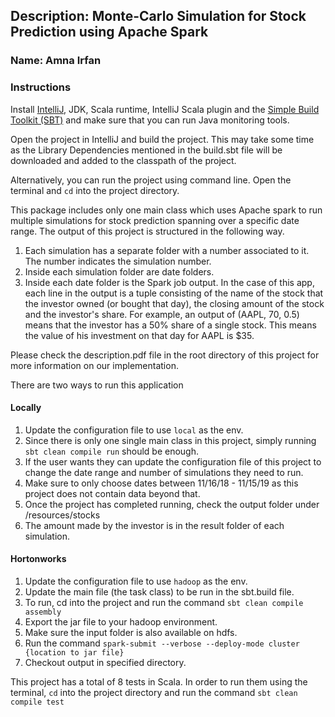 ## Description: Monte-Carlo Simulation for Stock Prediction using Apache Spark
### Name: Amna Irfan

### Instructions

Install [IntelliJ](https://www.jetbrains.com/student/), JDK, Scala runtime, IntelliJ Scala plugin and the [Simple Build Toolkit (SBT)](https://www.scala-sbt.org/1.x/docs/index.html) and make sure that you can run Java monitoring tools.

Open the project in IntelliJ and build the project. This may take some time as the Library Dependencies mentioned in the build.sbt file will be downloaded and added to the classpath of the project.

Alternatively, you can run the project using command line. Open the terminal and `cd` into the project directory. 

This package includes only one main class which uses Apache spark to run multiple simulations for stock prediction spanning over a specific date range.
The output of this project is structured in the following way.

1. Each simulation has a separate folder with a number associated to it. The number indicates the simulation number.
2. Inside each simulation folder are date folders.
3. Inside each date folder is the Spark job output. In the case of this app, each line in the output is a tuple consisting of the name of the stock 
that the investor owned (or bought that day), the closing amount of the stock and the investor's share. For example, an output of (AAPL, 70, 0.5) means that
the investor has a 50% share of a single stock. This means the value of his investment on that day for AAPL is $35.

Please check the description.pdf file in the root directory of this project for more information on our implementation.

There are two ways to run this application

#### Locally
1. Update the configuration file to use `local` as the env.
2. Since there is only one single main class in this project, simply running `sbt clean compile run` should be enough.
3. If the user wants they can update the configuration file of this project to change the date range and number of simulations they need to run. 
4. Make sure to only choose dates between 11/16/18 - 11/15/19 as this project does not contain data beyond that.
5. Once the project has completed running, check the output folder under /resources/stocks
6. The amount made by the investor is in the result folder of each simulation.

#### Hortonworks
1. Update the configuration file to use `hadoop` as the env.
2. Update the main file (the task class) to be run in the sbt.build file.
3. To run, cd into the project and run the command `sbt clean compile assembly`
4. Export the jar file to your hadoop environment.
5. Make sure the input folder is also available on hdfs.
6. Run the command `spark-submit --verbose --deploy-mode cluster {location to jar file}`
7. Checkout output in specified directory.


This project has a total of 8 tests in Scala. In order to run them using the terminal, `cd` into the project directory and run the command `sbt clean compile test`



